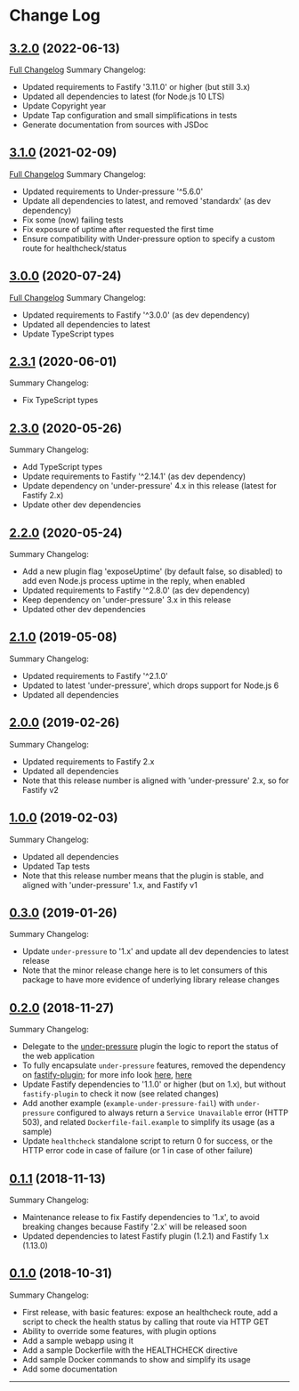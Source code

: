 # Change Log

## [3.2.0](https://github.com/smartiniOnGitHub/fastify-healthcheck/releases/tag/3.2.0) (2022-06-13)
[Full Changelog](https://github.com/smartiniOnGitHub/fastify-healthcheck/compare/3.1.0...3.2.0)
Summary Changelog:
- Updated requirements to Fastify '3.11.0' or higher (but still 3.x)
- Updated all dependencies to latest (for Node.js 10 LTS)
- Update Copyright year
- Update Tap configuration and small simplifications in tests
- Generate documentation from sources with JSDoc

## [3.1.0](https://github.com/smartiniOnGitHub/fastify-healthcheck/releases/tag/3.1.0) (2021-02-09)
[Full Changelog](https://github.com/smartiniOnGitHub/fastify-favicon/compare/3.0.0...3.1.0)
Summary Changelog:
- Updated requirements to Under-pressure '^5.6.0'
- Update all dependencies to latest, and removed 'standardx' (as dev dependency)
- Fix some (now) failing tests
- Fix exposure of uptime after requested the first time
- Ensure compatibility with Under-pressure option to specify a custom route for healthcheck/status

## [3.0.0](https://github.com/smartiniOnGitHub/fastify-healthcheck/releases/tag/3.0.0) (2020-07-24)
[Full Changelog](https://github.com/smartiniOnGitHub/fastify-favicon/compare/2.3.1...3.0.0)
Summary Changelog:
- Updated requirements to Fastify '^3.0.0' (as dev dependency)
- Updated all dependencies to latest
- Update TypeScript types

## [2.3.1](https://github.com/smartiniOnGitHub/fastify-healthcheck/releases/tag/2.3.1) (2020-06-01)
Summary Changelog:
- Fix TypeScript types

## [2.3.0](https://github.com/smartiniOnGitHub/fastify-healthcheck/releases/tag/2.3.0) (2020-05-26)
Summary Changelog:
- Add TypeScript types
- Update requirements to Fastify '^2.14.1' (as dev dependency)
- Update dependency on 'under-pressure' 4.x in this release (latest for Fastify 2.x)
- Update other dev dependencies

## [2.2.0](https://github.com/smartiniOnGitHub/fastify-healthcheck/releases/tag/2.2.0) (2020-05-24)
Summary Changelog:
- Add a new plugin flag 'exposeUptime' (by default false, so disabled) 
  to add even Node.js process uptime in the reply, when enabled
- Updated requirements to Fastify '^2.8.0' (as dev dependency)
- Keep dependency on 'under-pressure' 3.x in this release
- Updated other dev dependencies

## [2.1.0](https://github.com/smartiniOnGitHub/fastify-healthcheck/releases/tag/2.1.0) (2019-05-08)
Summary Changelog:
- Updated requirements to Fastify '^2.1.0'
- Updated to latest 'under-pressure', which drops support for Node.js 6
- Updated all dependencies

## [2.0.0](https://github.com/smartiniOnGitHub/fastify-healthcheck/releases/tag/2.0.0) (2019-02-26)
Summary Changelog:
- Updated requirements to Fastify 2.x
- Updated all dependencies
- Note that this release number is aligned with 'under-pressure' 2.x, so for Fastify v2

## [1.0.0](https://github.com/smartiniOnGitHub/fastify-healthcheck/releases/tag/1.0.0) (2019-02-03)
Summary Changelog:
- Updated all dependencies
- Updated Tap tests
- Note that this release number means that the plugin is stable, 
  and aligned with 'under-pressure' 1.x, and Fastify v1

## [0.3.0](https://github.com/smartiniOnGitHub/fastify-healthcheck/releases/tag/0.3.0) (2019-01-26)
Summary Changelog:
- Update `under-pressure` to '1.x' and update all dev dependencies to latest release
- Note that the minor release change here is to let consumers of this package 
  to have more evidence of underlying library release changes

## [0.2.0](https://github.com/smartiniOnGitHub/fastify-healthcheck/releases/tag/0.2.0) (2018-11-27)
Summary Changelog:
- Delegate to the [under-pressure](https://www.npmjs.com/package/under-pressure)
  plugin the logic to report the status of the web application
- To fully encapsulate `under-pressure` features, removed the dependency
  on [fastify-plugin](https://github.com/fastify/fastify-plugin);
  for more info look [here](https://github.com/fastify/fastify/blob/master/docs/Plugins.md#handle-the-scope), 
  [here](https://github.com/fastify/fastify/blob/master/docs/Plugins-Guide.md#how-to-handle-encapsulation-and-distribution)
- Update Fastify dependencies to '1.1.0' or higher (but on 1.x),
  but without `fastify-plugin` to check it now (see related changes)
- Add another example (`example-under-pressure-fail`) with `under-pressure`
  configured to always return a `Service Unavailable` error (HTTP 503),
  and related `Dockerfile-fail.example` to simplify its usage (as a sample)
- Update `healthcheck` standalone script to return 0 for success,
  or the HTTP error code in case of failure (or 1 in case of other failure)

## [0.1.1](https://github.com/smartiniOnGitHub/fastify-healthcheck/releases/tag/0.1.1) (2018-11-13)
Summary Changelog:
- Maintenance release to fix Fastify dependencies to '1.x', 
  to avoid breaking changes because Fastify '2.x' will be released soon
- Updated dependencies to latest Fastify plugin (1.2.1) 
  and Fastify 1.x (1.13.0)

## [0.1.0](https://github.com/smartiniOnGitHub/fastify-healthcheck/releases/tag/0.1.0) (2018-10-31)
Summary Changelog:
- First release, with basic features: 
  expose an healthcheck route,
  add a script to check the health status by calling that route via HTTP GET
- Ability to override some features, with plugin options
- Add a sample webapp using it
- Add a sample Dockerfile with the HEALTHCHECK directive
- Add sample Docker commands to show and simplify its usage
- Add some documentation

----
